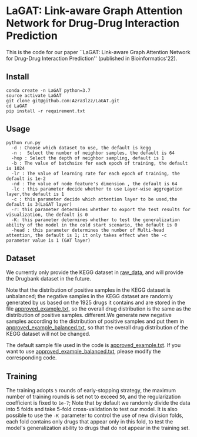 # LaGAT: Link-aware Graph Attention Network for Drug-Drug Interaction Prediction

This is the code for our paper ``LaGAT: Link-aware Graph Attention Network for Drug-Drug Interaction Prediction'' (published in Bioinformatics'22).

## Install

```
conda create -n LaGAT python=3.7
source activate LaGAT  
git clone git@github.com:Azra3lzz/LaGAT.git
cd LaGAT  
pip install -r requirement.txt 
```

## Usage

```
python run.py
  -d : Choose which dataset to use, the default is kegg
  -n :  Select the number of neighbor samples, the default is 64
  -hop : Select the depth of neighbor sampling, default is 1
  -b : The value of batchsize for each epoch of training, the default is 1024
  -lr : The value of learning rate for each epoch of training, the default is 1e-2
  -nd : The value of node feature's dimension , the default is 64
  -lc : this parameter decide whether to use Layer-wise aggregation layer,the default is 1
  -c : this parameter decide which attention layer to be used,the default is 3(LaGAT layer)
  -r: this parameter determines whether to export the test results for visualization, the default is 0
  -K: this parameter determines whether to test the generalization ability of the model in the cold start scenario, the default is 0
  -head : this parameter determines the number of Multi-head attention, the default is 1; it only takes effect when the -c parameter value is 1 (GAT layer)
```

## Dataset

We currently only provide the KEGG dataset in [raw_data](https://github.com/Azra3lzz/LaGAT/tree/main/raw_data), and will provide the Drugbank dataset in the future.

Note that the distribution of positive samples in the KEGG dataset is unbalanced; the negative samples in the KEGG dataset are randomly generated by us based on the 1925 drugs it contains and are stored in the file [approved_example.txt](https://github.com/Azra3lzz/LaGAT/blob/main/raw_data/kegg/approved_example.txt), so the overall drug distribution is the same as the distribution of positive samples. different.We generate new negative samples according to the distribution of positive samples and put them in [approved_example_balanced.txt](https://github.com/Azra3lzz/LaGAT/blob/main/raw_data/kegg/approved_example_balanced.txt), so that the overall drug distribution of the KEGG dataset will not be changed.

The default sample file used in the code is [approved_example.txt](https://github.com/Azra3lzz/LaGAT/blob/main/raw_data/kegg/approved_example.txt). If you want to use [approved_example_balanced.txt](https://github.com/Azra3lzz/LaGAT/blob/main/raw_data/kegg/approved_example_balanced.txt), please modify the corresponding code.

## Training

The training adopts `5` rounds of early-stopping strategy, the maximum number of training rounds is set not to exceed `50`, and the regularization coefficient is fixed to `1e-7`; Note that by default we randomly divide the data into 5 folds and take 5-fold cross-validation to test our model. It is also possible to use the `-K `parameter to control the use of new division folds, each fold contains only drugs that appear only in this fold, to test the model's generalization ability to drugs that do not appear in the training set.

